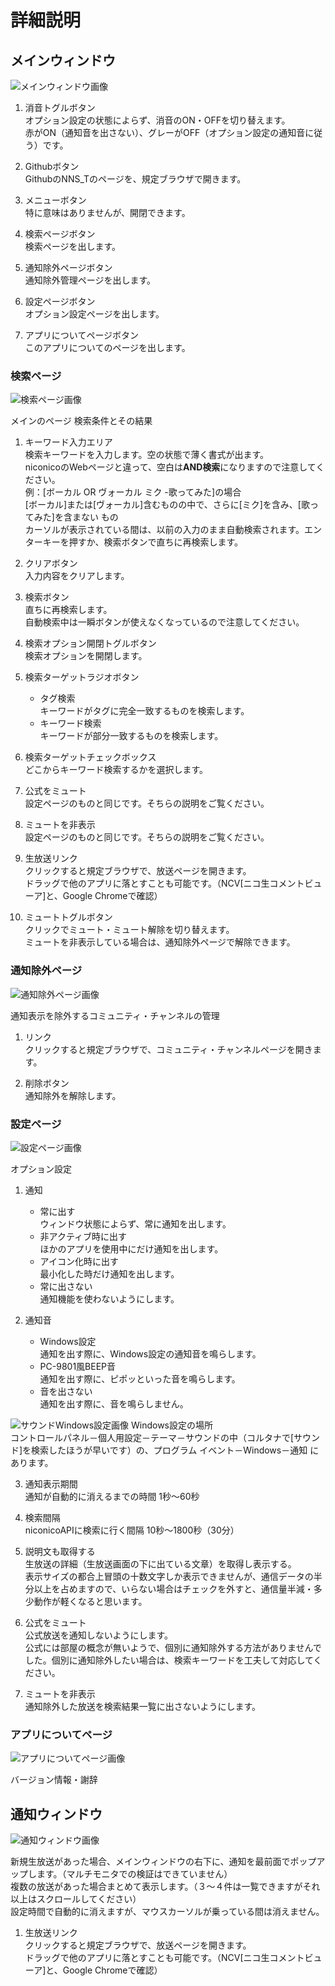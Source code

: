﻿# 詳細説明
## メインウィンドウ
![メインウィンドウ画像](https://github.com/TN8001/NNS_T/blob/master/MainWindow.png)
1. 消音トグルボタン  
オプション設定の状態によらず、消音のON・OFFを切り替えます。  
赤がON（通知音を出さない）、グレーがOFF（オプション設定の通知音に従う）です。

2. Githubボタン  
GithubのNNS_Tのページを、規定ブラウザで開きます。

3. メニューボタン  
特に意味はありませんが、開閉できます。

4. 検索ページボタン  
検索ページを出します。

5. 通知除外ページボタン  
通知除外管理ページを出します。

6. 設定ページボタン  
オプション設定ページを出します。

7. アプリについてページボタン  
このアプリについてのページを出します。


### 検索ページ
![検索ページ画像](https://github.com/TN8001/NNS_T/blob/master/Search.png)

メインのページ 検索条件とその結果
1. キーワード入力エリア  
検索キーワードを入力します。空の状態で薄く書式が出ます。  
niconicoのWebページと違って、空白は**AND検索**になりますので注意してください。  
例：[ボーカル OR ヴォーカル ミク -歌ってみた]の場合  
[ボーカル]または[ヴォーカル]含むものの中で、さらに[ミク]を含み、[歌ってみた]を含まない もの  
カーソルが表示されている間は、以前の入力のまま自動検索されます。エンターキーを押すか、検索ボタンで直ちに再検索します。

2. クリアボタン  
入力内容をクリアします。

3. 検索ボタン  
直ちに再検索します。  
自動検索中は一瞬ボタンが使えなくなっているので注意してください。

4. 検索オプション開閉トグルボタン  
検索オプションを開閉します。

5. 検索ターゲットラジオボタン  
    * タグ検索  
    キーワードがタグに完全一致するものを検索します。
    * キーワード検索  
    キーワードが部分一致するものを検索します。

6. 検索ターゲットチェックボックス  
どこからキーワード検索するかを選択します。

7. 公式をミュート  
設定ページのものと同じです。そちらの説明をご覧ください。

8. ミュートを非表示  
設定ページのものと同じです。そちらの説明をご覧ください。

9. 生放送リンク  
クリックすると規定ブラウザで、放送ページを開きます。  
ドラッグで他のアプリに落とすことも可能です。（NCV[ニコ生コメントビューア]と、Google Chromeで確認‎）

10. ミュートトグルボタン  
クリックでミュート・ミュート解除を切り替えます。  
ミュートを非表示している場合は、通知除外ページで解除できます。

### 通知除外ページ
![通知除外ページ画像](https://github.com/TN8001/NNS_T/blob/master/Mute.png)

通知表示を除外するコミュニティ・チャンネルの管理
1. リンク  
クリックすると規定ブラウザで、コミュニティ・チャンネルページを開きます。

2. 削除ボタン  
通知除外を解除します。

### 設定ページ
![設定ページ画像](https://github.com/TN8001/NNS_T/blob/master/Settings.png)

オプション設定
1. 通知
    * 常に出す  
    ウィンドウ状態によらず、常に通知を出します。
    * 非アクティブ時に出す  
    ほかのアプリを使用中にだけ通知を出します。
    * アイコン化時に出す  
    最小化した時だけ通知を出します。
    * 常に出さない  
    通知機能を使わないようにします。

2. 通知音
    * Windows設定  
    通知を出す際に、Windows設定の通知音を鳴らします。
    * PC-9801風BEEP音  
    通知を出す際に、ピポッといった音を鳴らします。
    * 音を出さない  
    通知を出す際に、音を鳴らしません。

![サウンドWindows設定画像](https://github.com/TN8001/NNS_T/blob/master/Sound.png)
Windows設定の場所  
コントロールパネル－個人用設定－テーマ－サウンドの中（コルタナで[サウンド]を検索したほうが早いです）の、プログラム イベント－Windows－通知 にあります。  


3. 通知表示期間  
通知が自動的に消えるまでの時間 1秒～60秒

4. 検索間隔  
niconicoAPIに検索に行く間隔 10秒～1800秒（30分）

5. 説明文も取得する  
生放送の詳細（生放送画面の下に出ている文章）を取得し表示する。  
表示サイズの都合上冒頭の十数文字しか表示できませんが、通信データの半分以上を占めますので、いらない場合はチェックを外すと、通信量半減・多少動作が軽くなると思います。

6. 公式をミュート  
公式放送を通知しないようにします。  
公式には部屋の概念が無いようで、個別に通知除外する方法がありませんでした。個別に通知除外したい場合は、検索キーワードを工夫して対応してください。

7. ミュートを非表示  
通知除外した放送を検索結果一覧に出さないようにします。

### アプリについてページ
![アプリについてページ画像](https://github.com/TN8001/NNS_T/blob/master/About.png)

バージョン情報・謝辞

## 通知ウィンドウ
![通知ウィンドウ画像](https://github.com/TN8001/NNS_T/blob/master/Toast.png)

新規生放送があった場合、メインウィンドウの右下に、通知を最前面でポップアップします。（マルチモニタでの検証はできていません）  
複数の放送があった場合まとめて表示します。（３～４件は一覧できますがそれ以上はスクロールしてください）  
設定時間で自動的に消えますが、マウスカーソルが乗っている間は消えません。

1. 生放送リンク  
クリックすると規定ブラウザで、放送ページを開きます。  
ドラッグで他のアプリに落とすことも可能です。（NCV[ニコ生コメントビューア]と、Google Chromeで確認‎）

